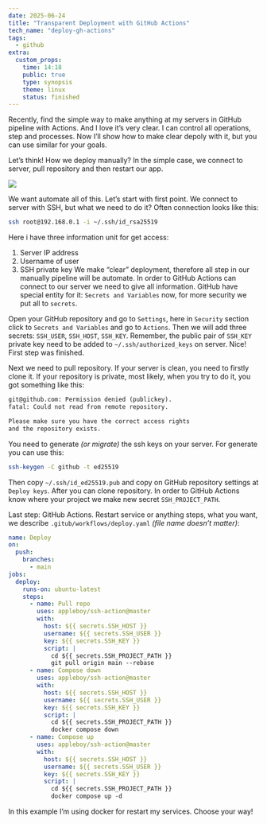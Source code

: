 ```yaml
---
date: 2025-06-24
title: "Transparent Deployment with GitHub Actions"
tech_name: "deploy-gh-actions"
tags:
  - github
extra:
  custom_props:
    time: 14:18
    public: true
    type: synopsis
    theme: linux
    status: finished
---
```


Recently, find the simple way to make anything at my servers in GitHub pipeline with Actions. And I love it’s very clear. I can control all operations, step and processes. Now I’ll show how to make clear depoly with it, but you can use similar for your goals.

Let’s think! How we deploy manually? In the simple case, we connect to server, pull repository and then restart our app.

![](https://alchemmist.xyz/images/deploy-pipeline.svg)

We want automate all of this. Let’s start with first point. We connect to server with SSH, but what we need to do it? Often connection looks like this:
```sh
ssh root@192.168.0.1 -i ~/.ssh/id_rsa25519
```
Here i have three information unit for get access:
1. Server IP address
2. Username of user
3. SSH private key
We make “clear” deployment, therefore all step in our manually pipeline will be automate. In order to GitHub Actions can connect to our server we need to give all information. GitHub have special entity for it: `Secrets and Variables` now, for more security we put all to `secrets`. 

Open your GitHub repository and go to `Settings`, here in `Security` section click to `Secrets and Variables` and go to `Actions`. Then we will add three secrets: `SSH_USER`, `SSH_HOST`, `SSH_KEY`.  Remember, the public pair of `SSH_KEY` private key need to be added to `~/.ssh/authorized_keys` on server. Nice! First step was finished.

Next we need to pull repository. If your server is clean, you need to firstly clone it. If your repository is private, most likely, when you try to do it, you got something like this:
```txt
git@github.com: Permission denied (publickey).
fatal: Could not read from remote repository.

Please make sure you have the correct access rights
and the repository exists.
```

You need to generate *(or migrate)* the ssh keys on your server. For generate you can use this:
```sh
ssh-keygen -C github -t ed25519
```
Then copy `~/.ssh/id_ed25519.pub` and copy on GitHub repository settings at `Deploy keys`. After you can clone repository. In order to GitHub Actions know where your project we make new secret `SSH_PROJECT_PATH`.

Last step: GitHub Actions. Restart service or anything steps, what you want, we describe `.gitub/workflows/deploy.yaml` *(file name doesn’t matter)*:
```yaml
name: Deploy
on:
  push:
    branches:
      - main
jobs:
  deploy:
    runs-on: ubuntu-latest
    steps:
      - name: Pull repo
        uses: appleboy/ssh-action@master
        with:
          host: ${{ secrets.SSH_HOST }}
          username: ${{ secrets.SSH_USER }}
          key: ${{ secrets.SSH_KEY }}
          script: |
            cd ${{ secrets.SSH_PROJECT_PATH }}
            git pull origin main --rebase
      - name: Compose down
        uses: appleboy/ssh-action@master
        with:
          host: ${{ secrets.SSH_HOST }}
          username: ${{ secrets.SSH_USER }}
          key: ${{ secrets.SSH_KEY }}
          script: |
            cd ${{ secrets.SSH_PROJECT_PATH }}
            docker compose down
      - name: Compose up
        uses: appleboy/ssh-action@master
        with:
          host: ${{ secrets.SSH_HOST }}
          username: ${{ secrets.SSH_USER }}
          key: ${{ secrets.SSH_KEY }}
          script: |
            cd ${{ secrets.SSH_PROJECT_PATH }}
            docker compose up -d
```
In this example I’m using docker for restart my services. Choose your way!

